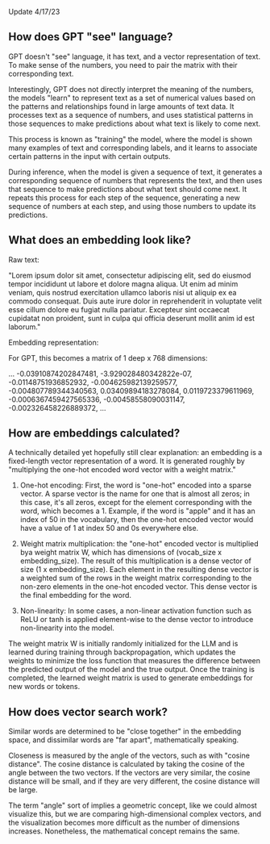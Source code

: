 Update 4/17/23

## How does GPT "see" language?

GPT doesn't "see" language, it has text, and a vector representation of text. To make sense of the numbers, you need to pair the matrix with their corresponding text.

Interestingly, GPT does not directly interpret the meaning of the numbers, the models "learn" to represent text as a set of numerical values based on the patterns and relationships found in large amounts of text data. It processes text as a sequence of numbers, and uses statistical patterns in those sequences to make predictions about what text is likely to come next. 

This process is known as "training" the model, where the model is shown many examples of text and corresponding labels, and it learns to associate certain patterns in the input with certain outputs.

During inference, when the model is given a sequence of text, it generates a corresponding sequence of numbers that represents the text, and then uses that sequence to make predictions about what text should come next. It repeats this process for each step of the sequence, generating a new sequence of numbers at each step, and using those numbers to update its predictions.

## What does an embedding look like?

Raw text:

"Lorem ipsum dolor sit amet, consectetur adipiscing elit, sed do eiusmod tempor incididunt ut labore et dolore magna aliqua. Ut enim ad minim veniam, quis nostrud exercitation ullamco laboris nisi ut aliquip ex ea commodo consequat. Duis aute irure dolor in reprehenderit in voluptate velit esse cillum dolore eu fugiat nulla pariatur. Excepteur sint occaecat cupidatat non proident, sunt in culpa qui officia deserunt mollit anim id est laborum." 

Embedding representation:

For GPT, this becomes a matrix of 1 deep x 768 dimensions:

...
-0.03910874202847481,
 -3.929028480342822e-07,
 -0.01148751936852932,
 -0.004625982139259577,
 -0.004807789344340563,
 0.03409894183278084,
 0.0119723379611969,
 -0.0006367459427565336,
 -0.00458558090031147,
 -0.002326458226889372,
 ...
 
## How are embeddings calculated?

A technically detailed yet hopefully still clear explanation: an embedding is a fixed-length vector representation of a word. It is generated roughly by "multiplying the one-hot encoded word vector with a weight matrix."

1. One-hot encoding: First, the word is "one-hot" encoded into a sparse vector. A sparse vector is the name for one that is almost all zeros; in this case, it's all zeros, except for the element corresponding with the word, which becomes a 1. Example, if the word is "apple" and it has an index of 50 in the vocabulary, then the one-hot encoded vector would have a value of 1 at index 50 and 0s everywhere else.

2. Weight matrix multiplication: the "one-hot" encoded vector is multiplied bya weight matrix W, which has dimensions of (vocab_size x embedding_size). The result of this multiplication is a dense vector of size (1 x embedding_size). Each element in the resulting dense vector is a weighted sum of the rows in the weight matrix corresponding to the non-zero elements in the one-hot encoded vector. This dense vector is the final embedding for the word.

3. Non-linearity: In some cases, a non-linear activation function such as ReLU or tanh is applied element-wise to the dense vector to introduce non-linearity into the model.

The weight matrix W is initially randomly initialized for the LLM and is learned during training through backpropagation, which updates the weights to minimize the loss function that measures the difference between the predicted output of the model and the true output. Once the training is completed, the learned weight matrix is used to generate embeddings for new words or tokens.

## How does vector search work?

Similar words are determined to be "close together" in the embedding space, and dissimilar words are "far apart", mathematically speaking.

Closeness is measured by the angle of the vectors, such as with "cosine distance". The cosine distance is calculated by taking the cosine of the angle between the two vectors. If the vectors are very similar, the cosine distance will be small, and if they are very different, the cosine distance will be large.

The term "angle" sort of implies a geometric concept, like we could almost visualize this, but we are comparing high-dimensional complex vectors, and the visualization becomes more difficult as the number of dimensions increases. Nonetheless, the mathematical concept remains the same.
